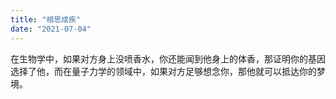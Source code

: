 ```yaml
---
title: "相思成疾"
date: "2021-07-04"
---
```


在生物学中，如果对方身上没喷香水，你还能闻到他身上的体香，那证明你的基因选择了他，而在量子力学的领域中，如果对方足够想念你，那他就可以抵达你的梦境。

